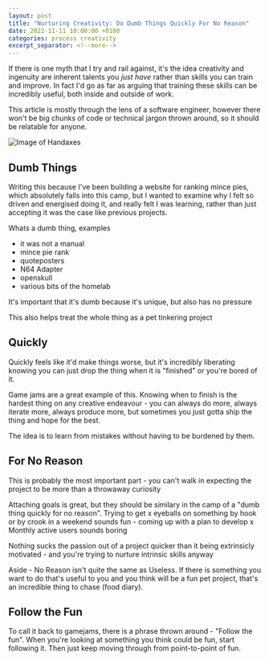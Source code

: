 ```yaml
---
layout: post
title: "Nurturing Creativity: Do Dumb Things Quickly For No Reason"
date: 2022-11-11 10:00:00 +0100
categories: process creativity
excerpt_separator: <!--more-->
---
```


If there is one myth that I try and rail against, it's the idea creativity and ingenuity are inherent talents you _just have_ rather than skills you can train and improve. In fact I'd go as far as arguing that training these skills can be incredibly useful, both inside and outside of work.

This article is mostly through the lens of a software engineer, however there won't be big chunks of code or technical jargon thrown around, so it should be relatable for anyone.

![Image of Handaxes](/images/2022-07-08-old-tools-new-tricks.jpg)

<!--more-->

## Dumb Things

Writing this because I've been building a website for ranking mince pies, which absolutely falls into this camp, but I wanted to examine why I felt so driven and energised doing it, and really felt I was learning, rather than just accepting it was the case like previous projects.

Whats a dumb thing, examples

- it was not a manual
- mince pie rank
- quoteposters
- N64 Adapter
- openskull
- various bits of the homelab

It's important that it's dumb because it's unique, but also has no pressure

This also helps treat the whole thing as a pet tinkering project

## Quickly

Quickly feels like it'd make things worse, but it's incredibly liberating knowing you can just drop the thing when it is "finished" or you're bored of it.

Game jams are a great example of this. Knowing when to finish is the hardest thing on any creative endeavour - you can always do more, always iterate more, always produce more, but sometimes you just gotta ship the thing and hope for the best.

The idea is to learn from mistakes without having to be burdened by them.

## For No Reason

This is probably the most important part - you can't walk in expecting the project to be more than a throwaway curiosity

Attaching goals is great, but they should be similary in the camp of a "dumb thing quickly for no reason". Trying to get x eyeballs on something by hook or by crook in a weekend sounds fun - coming up with a plan to develop x Monthly active users sounds boring

Nothing sucks the passion out of a project quicker than it being extrinsicly motivated - and you're trying to nurture intrinsic skills anyway

Aside - No Reason isn't quite the same as Useless. If there is something you want to do that's useful to you and you think will be a fun pet project, that's an incredible thing to chase (food diary).

## Follow the Fun

To call it back to gamejams, there is a phrase thrown around - "Follow the fun". When you're looking at something you think could be fun, start following it. Then just keep moving through from point-to-point of fun.
